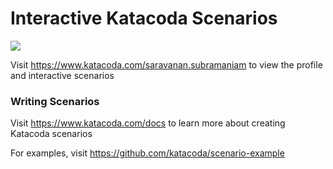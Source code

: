 # Interactive Katacoda Scenarios

[![](http://shields.katacoda.com/katacoda/saravanan.subramaniam/count.svg)](https://www.katacoda.com/saravanan.subramaniam "Get your profile on Katacoda.com")

Visit https://www.katacoda.com/saravanan.subramaniam to view the profile and interactive scenarios

### Writing Scenarios
Visit https://www.katacoda.com/docs to learn more about creating Katacoda scenarios

For examples, visit https://github.com/katacoda/scenario-example
